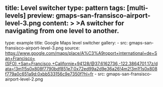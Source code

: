 title: Level switcher
type: pattern
tags: [multi-levels]
preview: gmaps-san-fransisco-airport-level-3.png
content: >
    >A switcher for navigating from one level to another.
---
type: example
title: Google Maps level switcher
gallery:
    - src: gmaps-san-fransisco-airport-level-3.png
      source: https://www.google.com/maps/place/A%C3%A9roport+international+de+San+Francisco+(SFO),+San+Francisco,+Californie+94128/@37.6162736,-122.3864701,17z/data=!3m1!5s0x808f7790bdf851e7:0x72ed99a2d9e36a26!4m2!3m1!1s0x808f779a0c651a9d:0xbb533156c9e7350f?hl=fr
    - src: gmaps-san-fransisco-airport-level-2.png

    

